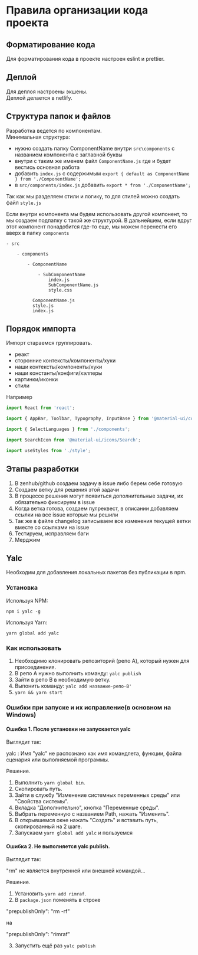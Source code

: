 # Правила организации кода проекта

## Форматирование кода

Для форматирования кода в проекте настроен eslint и prettier.

## Деплой

Для деплоя настроены экшены.\
Деплой делается в netlify.

## Структура папок и файлов

Разработка ведется по компонентам.\
Минимальная структура:
 - нужно создать папку ComponentName внутри `src\components` с названием компонента с заглавной буквы
 - внутри с таким же именем файл `ComponentName.js` где и будет вестись основная работа
 - добавить `index.js` с содержимым `export { default as ComponentName } from './ComponentName';`
 - в `src/components/index.js` добавить `export * from './ComponentName';`

Так как мы разделяем стили и логику, то для стилей можно создать файл `style.js`

Если внутри компонента мы будем использовать другой компонент, то мы создаем подпапку с такой же структурой.
В дальнейшем, если вдруг этот компонент понадобится где-то еще, мы можем перенести его вверх в папку `components`

```
- src

    - components

        - ComponentName

            - SubComponentName
                index.js
                SubComponentName.js
                style.css

          ComponentName.js
          style.js
          index.js
```

## Порядок импорта

Импорт стараемся группировать.
 - реакт
 - сторонние контексты/компоненты/хуки
 - наши контексты/компоненты/хуки
 - наши константы/конфиги/хэлперы
 - картинки/иконки
 - стили

 Например

```javascript
import React from 'react';

import { AppBar, Toolbar, Typography, InputBase } from '@material-ui/core';

import { SelectLanguages } from './components';

import SearchIcon from '@material-ui/icons/Search';

import useStyles from './style';
```

## Этапы разработки

1. В zenhub/github создаем задачу в issue либо берем себе готовую
2. Создаем ветку для решения этой задачи
3. В процессе решения могут появиться дополнительные задачи, их обязательно фиксируем в issue
4. Когда ветка готова, создаем пулреквест, в описании добавляем ссылки на все issue которые мы решили
5. Так же в файле changelog записываем все изменения текущей ветки вместе со ссылками на issue
6. Тестируем, исправляем баги
7. Мерджим

## Yalc
Необходим для добавления локальных пакетов без публикации в npm.

### Установка

Используя NPM:

`npm i yalc -g`

Используя Yarn:

`yarn global add yalc`

### Как использовать

1. Необходимо клонировать репозиторий (репо А), который нужен для присоединения.
2. В репо А нужно выполнить команду:
`yalc publish`
3. Зайти в репо B в необходимую ветку.
4. Выпонить команду:
`yalc add название-репо-B'`
5. `yarn && yarn start`

### Ошибки при запуске и их исправление(в основном на Windows)
#### Ошибка 1. После установки не запускается yalc
Выглядит так:

yalc : Имя "yalc" не распознано как имя командлета, функции, файла сценария или выполняемой программы.

Решение.
1. Выполнить `yarn global bin`.
2. Скопировать путь.
3. Зайти в службу "Изменение системных переменных среды" или "Свойства системы".
4. Вкладка "Дополнительно", кнопка "Переменные среды".
5. Выбрать переменную с названием Path, нажать "Изменить".
6. В открывшемся окне нажать "Создать" и вставить путь, скопированный на 2 шаге.
7. Запускаем `yarn global add yalc` и пользуемся

#### Ошибка 2. Не выполняется yalc publish.
Выглядит так:

"rm" не является внутренней или внешней командой...

Решение.
1. Установить `yarn add rimraf`.
2. В `package.json` поменять в строке

  "prepublishOnly": "rm -rf"

  на

  "prepublishOnly": "rimraf"

3. Запустить ещё раз `yalc publish`
